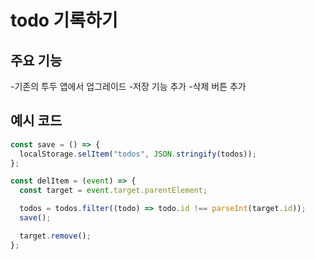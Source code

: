 # todo 기록하기

## 주요 기능

-기존의 투두 앱에서 업그레이드 -저장 기능 추가 -삭제 버튼 추가

## 예시 코드

```javascript
const save = () => {
  localStorage.selItem("todos", JSON.stringify(todos));
};

const delItem = (event) => {
  const target = event.target.parentElement;

  todos = todos.filter((todo) => todo.id !== parseInt(target.id));
  save();

  target.remove();
};
```
